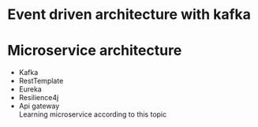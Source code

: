 # Event driven architecture with kafka

# Microservice architecture  
- Kafka  
- RestTemplate  
- Eureka  
- Resilience4j   
- Api gateway    
Learning microservice according to this topic 
